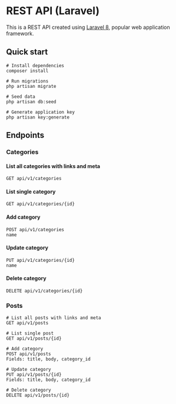 # REST API (Laravel)

This is a REST API created using <a href="https://github.com/laravel/laravel" target="_blank">Laravel 8</a>, popular web application framework.

## Quick start

```
# Install dependencies
composer install

# Run migrations
php artisan migrate

# Seed data
php artisan db:seed

# Generate application key
php artisan key:generate
```

## Endpoints

### Categories
#### List all categories with links and meta
```
GET api/v1/categories
```

#### List single category
```
GET api/v1/categories/{id}
```

#### Add category
```
POST api/v1/categories
name
```

#### Update category
```
PUT api/v1/categories/{id}
name
```

#### Delete category
```
DELETE api/v1/categories/{id}
```
<!-- ### Categories
```
# List all categories with links and meta
GET api/v1/categories

# List single category
GET api/v1/categories/{id}

# Add category
POST api/v1/categories
name

# Update category
PUT api/v1/categories/{id}
name

# Delete category
DELETE api/v1/categories/{id}
``` -->

### Posts
```
# List all posts with links and meta
GET api/v1/posts

# List single post
GET api/v1/posts/{id}

# Add category
POST api/v1/posts
Fields: title, body, category_id

# Update category
PUT api/v1/posts/{id}
Fields: title, body, category_id

# Delete category
DELETE api/v1/posts/{id}
```


